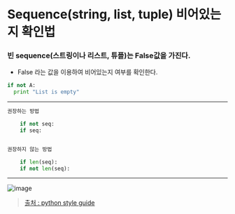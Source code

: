 # Sequence(string, list, tuple) 비어있는지 확인법

### 빈 sequence(스트링이나 리스트, 튜플)는 False값을 가진다.
* False 라는 값을 이용하여 비어있는지 여부를 확인한다.

```python
if not A:
  print "List is empty"
```
- - -
```python
권장하는 방법

    if not seq:
    if seq:


권장하지 않는 방법

    if len(seq):
    if not len(seq):
```
- - -




![image](https://user-images.githubusercontent.com/61656046/110644016-045cdf80-81f8-11eb-9ab1-0dd9c42419af.png)
> [출처 : python style guide](https://www.python.org/dev/peps/pep-0008/)
